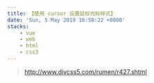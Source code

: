 ```yaml
---
title: 【使用 cursor 设置鼠标光标样式】
date: 'Sun, 5 May 2019 16:58:22 +0800'
stacks:
    - vue
    - web
    - html
    - css3
---
```


> http://www.divcss5.com/rumen/r427.shtml


